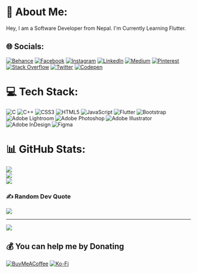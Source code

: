 # 💫 About Me:
Hey, I am a Software Developer from Nepal.
I'm Currently Learning Flutter.


## 🌐 Socials:
[![Behance](https://img.shields.io/badge/Behance-1769ff?logo=behance&logoColor=white)](https://behance.net/yugeshpoudel) [![Facebook](https://img.shields.io/badge/Facebook-%231877F2.svg?logo=Facebook&logoColor=white)](https://facebook.com/yugesh.45d) [![Instagram](https://img.shields.io/badge/Instagram-%23E4405F.svg?logo=Instagram&logoColor=white)](https://instagram.com/yugesh_45d) [![LinkedIn](https://img.shields.io/badge/LinkedIn-%230077B5.svg?logo=linkedin&logoColor=white)](https://linkedin.com/in/yugesh-45d) [![Medium](https://img.shields.io/badge/Medium-12100E?logo=medium&logoColor=white)](https://medium.com/@yugesh_45d) [![Pinterest](https://img.shields.io/badge/Pinterest-%23E60023.svg?logo=Pinterest&logoColor=white)](https://pinterest.com/yugesh_45d) [![Stack Overflow](https://img.shields.io/badge/-Stackoverflow-FE7A16?logo=stack-overflow&logoColor=white)](https://stackoverflow.com/users/19198468) [![Twitter](https://img.shields.io/badge/Twitter-%231DA1F2.svg?logo=Twitter&logoColor=white)](https://twitter.com/yugesh_45d) [![Codepen](https://img.shields.io/badge/Codepen-000000?style=for-the-badge&logo=codepen&logoColor=white)](https://codepen.io/Yugesh-45d) 

# 💻 Tech Stack:
![C](https://img.shields.io/badge/c-%2300599C.svg?style=for-the-badge&logo=c&logoColor=white) ![C++](https://img.shields.io/badge/c++-%2300599C.svg?style=for-the-badge&logo=c%2B%2B&logoColor=white) ![CSS3](https://img.shields.io/badge/css3-%231572B6.svg?style=for-the-badge&logo=css3&logoColor=white) ![HTML5](https://img.shields.io/badge/html5-%23E34F26.svg?style=for-the-badge&logo=html5&logoColor=white) ![JavaScript](https://img.shields.io/badge/javascript-%23323330.svg?style=for-the-badge&logo=javascript&logoColor=%23F7DF1E) ![Flutter](https://img.shields.io/badge/Flutter-%2302569B.svg?style=for-the-badge&logo=Flutter&logoColor=white) ![Bootstrap](https://img.shields.io/badge/bootstrap-%23563D7C.svg?style=for-the-badge&logo=bootstrap&logoColor=white) ![Adobe Lightroom](https://img.shields.io/badge/Adobe%20Lightroom-31A8FF.svg?style=for-the-badge&logo=Adobe%20Lightroom&logoColor=white) ![Adobe Photoshop](https://img.shields.io/badge/adobephotoshop-%2331A8FF.svg?style=for-the-badge&logo=adobephotoshop&logoColor=white) ![Adobe Illustrator](https://img.shields.io/badge/adobeillustrator-%23FF9A00.svg?style=for-the-badge&logo=adobeillustrator&logoColor=white) ![Adobe InDesign](https://img.shields.io/badge/Adobe%20InDesign-49021F?style=for-the-badge&logo=adobeindesign&logoColor=white) 	![Figma](https://img.shields.io/badge/figma-%23F24E1E.svg?style=for-the-badge&logo=figma&logoColor=white)
# 📊 GitHub Stats:
![](https://github-readme-stats.vercel.app/api?username=Yugesh-45d&theme=dark&hide_border=false&include_all_commits=false&count_private=false)<br/>
![](https://github-readme-streak-stats.herokuapp.com/?user=Yugesh-45d&theme=dark&hide_border=false)<br/>
![](https://github-readme-stats.vercel.app/api/top-langs/?username=Yugesh-45d&theme=dark&hide_border=false&include_all_commits=false&count_private=false&layout=compact)

### ✍️ Random Dev Quote
![](https://quotes-github-readme.vercel.app/api?type=vetical&theme=radical)

---
[![](https://visitcount.itsvg.in/api?id=Yugesh-45d&icon=0&color=0)](https://visitcount.itsvg.in)

  ## 💰 You can help me by Donating
  [![BuyMeACoffee](https://img.shields.io/badge/Buy%20Me%20a%20Coffee-ffdd00?style=for-the-badge&logo=buy-me-a-coffee&logoColor=black)](https://buymeacoffee.com/yugesh.45d) [![Ko-Fi](https://img.shields.io/badge/Ko--fi-F16061?style=for-the-badge&logo=ko-fi&logoColor=white)](https://ko-fi.com/yugesh_45d) 

  
<!-- Proudly created with GPRM ( https://gprm.itsvg.in ) -->
